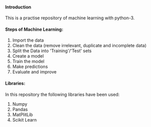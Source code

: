 #### Introduction

This is a practise repository of machine learning with python-3.

#### Steps of Machine Learning:

1. Import the data
2. Clean the data (remove irrelevant, duplicate and incomplete data)
3. Split the Data into 'Training'/'Test' sets
4. Create a model
5. Train the model
6. Make predictions
7. Evaluate and improve


#### Libraries:

In this repository the following libraries have been used:

1. Numpy
2. Pandas
3. MatPlitLib
4. Scikit Learn
   
